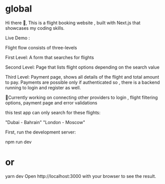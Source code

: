 # global
Hi there 👋,
This is a flight booking website , built with Next.js that showcases my coding skills.


Live Demo : 

Flight flow consists of three-levels

First Level: A form that searches for flights

Second Level: Page that lists flight options depending on the search value

Third Level: Payment page, shows all details of the flight and total amount to pay. Payments are possible only if authenticated so , there is a backend running to login and register as well.



🔭Currently working on connecting other providers to login , flight filtering options, payment page and error validations

this test app can only search for these flights:

"Dubai - Bahrain"
"London - Moscow"



First, run the development server:

npm run dev
# or
yarn dev
Open http://localhost:3000 with your browser to see the result.
